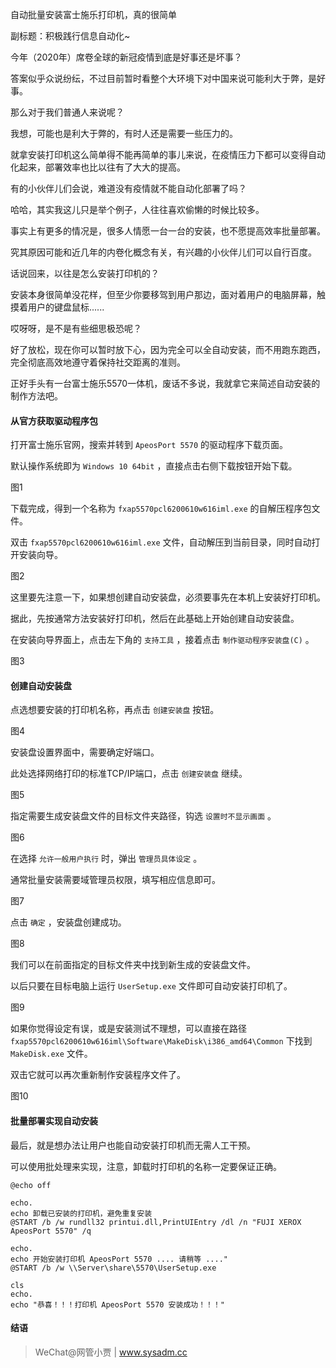 自动批量安装富士施乐打印机，真的很简单

副标题：积极践行信息自动化~



今年（2020年）席卷全球的新冠疫情到底是好事还是坏事？

答案似乎众说纷纭，不过目前暂时看整个大环境下对中国来说可能利大于弊，是好事。

那么对于我们普通人来说呢？

我想，可能也是利大于弊的，有时人还是需要一些压力的。

就拿安装打印机这么简单得不能再简单的事儿来说，在疫情压力下都可以变得自动化起来，部署效率也比以往有了大大的提高。



有的小伙伴儿们会说，难道没有疫情就不能自动化部署了吗？

哈哈，其实我这儿只是举个例子，人往往喜欢偷懒的时候比较多。

事实上有更多的情况是，很多人情愿一台一台的安装，也不愿提高效率批量部署。

究其原因可能和近几年的内卷化概念有关，有兴趣的小伙伴儿们可以自行百度。



话说回来，以往是怎么安装打印机的？

安装本身很简单没花样，但至少你要移驾到用户那边，面对着用户的电脑屏幕，触摸着用户的键盘鼠标......

哎呀呀，是不是有些细思极恐呢？

好了放松，现在你可以暂时放下心，因为完全可以全自动安装，而不用跑东跑西，完全彻底高效地遵守着保持社交距离的准则。

正好手头有一台富士施乐5570一体机，废话不多说，我就拿它来简述自动安装的制作方法吧。



#### 从官方获取驱动程序包

打开富士施乐官网，搜索并转到 `ApeosPort 5570` 的驱动程序下载页面。

默认操作系统即为 `Windows 10 64bit` ，直接点击右侧下载按钮开始下载。

图1



下载完成，得到一个名称为 `fxap5570pcl6200610w616iml.exe` 的自解压程序包文件。

双击 `fxap5570pcl6200610w616iml.exe` 文件，自动解压到当前目录，同时自动打开安装向导。

图2



这里要先注意一下，如果想创建自动安装盘，必须要事先在本机上安装好打印机。

据此，先按通常方法安装好打印机，然后在此基础上开始创建自动安装盘。

在安装向导界面上，点击左下角的 `支持工具` ，接着点击 `制作驱动程序安装盘(C)` 。

图3



#### 创建自动安装盘

点选想要安装的打印机名称，再点击 `创建安装盘` 按钮。

图4



安装盘设置界面中，需要确定好端口。

此处选择网络打印的标准TCP/IP端口，点击 `创建安装盘` 继续。

图5



指定需要生成安装盘文件的目标文件夹路径，钩选 `设置时不显示画面` 。

图6



在选择 `允许一般用户执行` 时，弹出 `管理员具体设定` 。

通常批量安装需要域管理员权限，填写相应信息即可。

图7



点击 `确定` ，安装盘创建成功。

图8



我们可以在前面指定的目标文件夹中找到新生成的安装盘文件。

以后只要在目标电脑上运行 `UserSetup.exe` 文件即可自动安装打印机了。

图9



如果你觉得设定有误，或是安装测试不理想，可以直接在路径 `fxap5570pcl6200610w616iml\Software\MakeDisk\i386_amd64\Common` 下找到 `MakeDisk.exe` 文件。

双击它就可以再次重新制作安装程序文件了。

图10



#### 批量部署实现自动安装

最后，就是想办法让用户也能自动安装打印机而无需人工干预。

可以使用批处理来实现，注意，卸载时打印机的名称一定要保证正确。

```
@echo off

echo.
echo 卸载已安装的打印机，避免重复安装
@START /b /w rundll32 printui.dll,PrintUIEntry /dl /n "FUJI XEROX ApeosPort 5570" /q

echo.
echo 开始安装打印机 ApeosPort 5570 .... 请稍等 ...."
@START /b /w \\Server\share\5570\UserSetup.exe

cls
echo.
echo "恭喜！！！打印机 ApeosPort 5570 安装成功！！！"
```



#### 结语





> WeChat@网管小贾 | www.sysadm.cc

